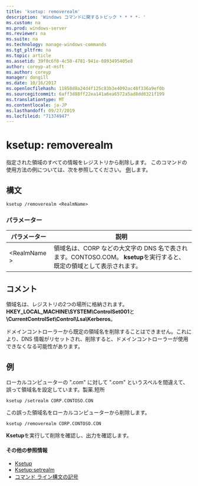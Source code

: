 ```yaml
---
title: 'ksetup: removerealm'
description: 'Windows コマンドに関するトピック * * * *- '
ms.custom: na
ms.prod: windows-server
ms.reviewer: na
ms.suite: na
ms.technology: manage-windows-commands
ms.tgt_pltfrm: na
ms.topic: article
ms.assetid: 39f0c6f0-4c50-4781-941e-0893495405e8
author: coreyp-at-msft
ms.author: coreyp
manager: dongill
ms.date: 10/16/2017
ms.openlocfilehash: 11858d8a24d4f125c83b3e4092ac48f336a9ef0b
ms.sourcegitcommit: 6aff3d88ff22ea141a6ea6572a5ad8dd6321f199
ms.translationtype: MT
ms.contentlocale: ja-JP
ms.lasthandoff: 09/27/2019
ms.locfileid: "71374947"
---
```

# <a name="ksetupremoverealm"></a>ksetup: removerealm



指定された領域のすべての情報をレジストリから削除します。 このコマンドの使用方法の例については、次を参照してください。 [例](#BKMK_Examples)します。

## <a name="syntax"></a>構文

```
ksetup /removerealm <RealmName>
```

### <a name="parameters"></a>パラメーター

|パラメーター|説明|
|---------|-----------|
|\<RealmName >|領域名は、CORP などの大文字の DNS 名で表されます。CONTOSO.COM。 **ksetup**を実行すると、既定の領域として表示されます。|

## <a name="remarks"></a>コメント

領域名は、レジストリの2つの場所に格納されます。**HKEY_LOCAL_MACHINE\SYSTEM\ControlSet001**と **\CurrentControlSet\Control\Lsa\Kerberos**。

ドメインコントローラーから既定の領域名を削除することはできません。これにより、DNS 情報がリセットされ、削除すると、ドメインコントローラーが使用できなくなる可能性があります。

## <a name="BKMK_Examples"></a>例

ローカルコンピューターの ".com" に対して ".com" というスペルを間違えて、誤って領域名を設定しています。製薬.短所
```
ksetup /setrealm CORP.CONTOSO.CON
```
この誤った領域名をローカルコンピューターから削除します。
```
ksetup /removerealm CORP.CONTOSO.CON
```
**Ksetup**を実行して削除を確認し、出力を確認します。

#### <a name="additional-references"></a>その他の参照情報

-   [Ksetup](ksetup.md)
-   [Ksetup:setrealm](ksetup-setrealm.md)
-   [コマンド ライン構文の記号](command-line-syntax-key.md)